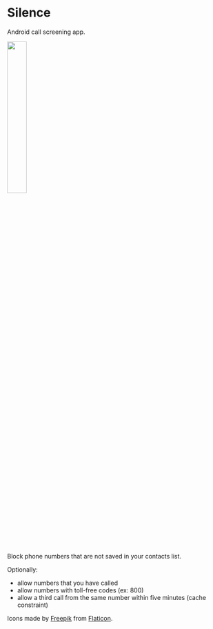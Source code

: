 # Silence

Android call screening app.

<img src="https://user-images.githubusercontent.com/53379023/121867669-df04d380-cd08-11eb-90cb-05d38a811ede.png" width="30%" height="30%">

Block phone numbers that are not saved in your contacts list.

Optionally:
- allow numbers that you have called
- allow numbers with toll-free codes (ex: 800)
- allow a third call from the same number within five minutes (cache constraint)


Icons made by [Freepik](https://www.freepik.com) from [Flaticon](https://www.flaticon.com).
